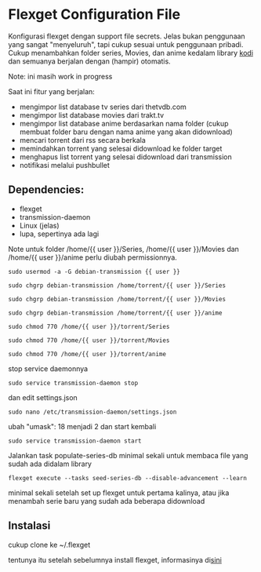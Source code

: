 Flexget Configuration File
========

Konfigurasi flexget dengan support file secrets. Jelas bukan penggunaan yang sangat "menyeluruh",
tapi cukup sesuai untuk penggunaan pribadi. Cukup menambahkan folder series, Movies, dan anime kedalam library [kodi](https://kodi.tv/)
dan semuanya berjalan dengan (hampir) otomatis.

Note: ini masih work in progress

Saat ini fitur yang berjalan:
* mengimpor list database tv series dari thetvdb.com
* mengimpor list database movies dari trakt.tv
* mengimpor list database anime berdasarkan nama folder (cukup membuat folder baru dengan nama anime yang akan didownload)
* mencari torrent dari rss secara berkala
* memindahkan torrent yang selesai didownload ke folder target
* menghapus list torrent yang selesai didownload dari transmission
* notifikasi melalui pushbullet

Dependencies:
--------

* flexget
* transmission-daemon
* Linux (jelas)
* lupa, sepertinya ada lagi

Note untuk folder /home/{{ user }}/Series, /home/{{ user }}/Movies dan /home/{{ user }}/anime perlu diubah permissionnya.


	sudo usermod -a -G debian-transmission {{ user }}

	sudo chgrp debian-transmission /home/torrent/{{ user }}/Series

	sudo chgrp debian-transmission /home/torrent/{{ user }}/Movies

	sudo chgrp debian-transmission /home/torrent/{{ user }}/anime

	sudo chmod 770 /home/{{ user }}/torrent/Series

	sudo chmod 770 /home/{{ user }}/torrent/Movies

	sudo chmod 770 /home/{{ user }}/torrent/anime

stop service daemonnya

	sudo service transmission-daemon stop

dan edit settings.json

	sudo nano /etc/transmission-daemon/settings.json

ubah "umask": 18 menjadi 2 dan start kembali

	sudo service transmission-daemon start

Jalankan task populate-series-db minimal sekali untuk membaca file yang sudah ada didalam library

	flexget execute --tasks seed-series-db --disable-advancement --learn

minimal sekali setelah set up flexget untuk pertama kalinya, atau jika menambah serie baru yang sudah ada beberapa
didownload

Instalasi
-------

cukup clone ke ~/.flexget

tentunya itu setelah sebelumnya install flexget, informasinya di[sini](http://flexget.com/Install)
